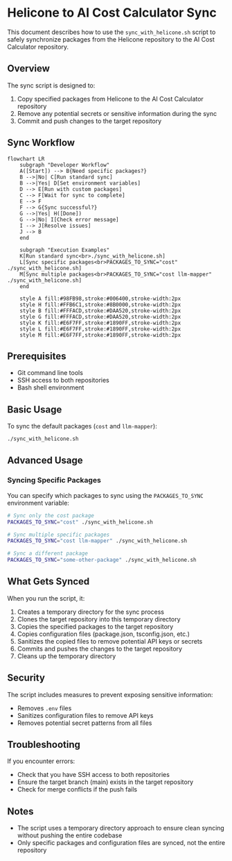 # Helicone to AI Cost Calculator Sync

This document describes how to use the `sync_with_helicone.sh` script to safely synchronize packages from the Helicone repository to the AI Cost Calculator repository.

## Overview

The sync script is designed to:

1. Copy specified packages from Helicone to the AI Cost Calculator repository
2. Remove any potential secrets or sensitive information during the sync
3. Commit and push changes to the target repository

## Sync Workflow

```mermaid
flowchart LR
    subgraph "Developer Workflow"
    A([Start]) --> B{Need specific packages?}
    B -->|No| C[Run standard sync]
    B -->|Yes| D[Set environment variables]
    D --> E[Run with custom packages]
    C --> F[Wait for sync to complete]
    E --> F
    F --> G{Sync successful?}
    G -->|Yes| H([Done])
    G -->|No| I[Check error message]
    I --> J[Resolve issues]
    J --> B
    end
    
    subgraph "Execution Examples"
    K[Run standard sync<br>./sync_with_helicone.sh]
    L[Sync specific packages<br>PACKAGES_TO_SYNC="cost" ./sync_with_helicone.sh]
    M[Sync multiple packages<br>PACKAGES_TO_SYNC="cost llm-mapper" ./sync_with_helicone.sh]
    end

    style A fill:#98FB98,stroke:#006400,stroke-width:2px
    style H fill:#FFB6C1,stroke:#8B0000,stroke-width:2px
    style B fill:#FFFACD,stroke:#DAA520,stroke-width:2px
    style G fill:#FFFACD,stroke:#DAA520,stroke-width:2px
    style K fill:#E6F7FF,stroke:#1890FF,stroke-width:2px
    style L fill:#E6F7FF,stroke:#1890FF,stroke-width:2px
    style M fill:#E6F7FF,stroke:#1890FF,stroke-width:2px
```

## Prerequisites

- Git command line tools
- SSH access to both repositories
- Bash shell environment

## Basic Usage

To sync the default packages (`cost` and `llm-mapper`):

```bash
./sync_with_helicone.sh
```

## Advanced Usage

### Syncing Specific Packages

You can specify which packages to sync using the `PACKAGES_TO_SYNC` environment variable:

```bash
# Sync only the cost package
PACKAGES_TO_SYNC="cost" ./sync_with_helicone.sh

# Sync multiple specific packages
PACKAGES_TO_SYNC="cost llm-mapper" ./sync_with_helicone.sh

# Sync a different package
PACKAGES_TO_SYNC="some-other-package" ./sync_with_helicone.sh
```

## What Gets Synced

When you run the script, it:

1. Creates a temporary directory for the sync process
2. Clones the target repository into this temporary directory
3. Copies the specified packages to the target repository
4. Copies configuration files (package.json, tsconfig.json, etc.)
5. Sanitizes the copied files to remove potential API keys or secrets
6. Commits and pushes the changes to the target repository
7. Cleans up the temporary directory

## Security

The script includes measures to prevent exposing sensitive information:

- Removes `.env` files
- Sanitizes configuration files to remove API keys
- Removes potential secret patterns from all files

## Troubleshooting

If you encounter errors:

- Check that you have SSH access to both repositories
- Ensure the target branch (main) exists in the target repository
- Check for merge conflicts if the push fails

## Notes

- The script uses a temporary directory approach to ensure clean syncing without pushing the entire codebase
- Only specific packages and configuration files are synced, not the entire repository
